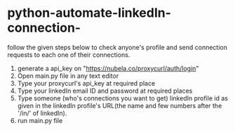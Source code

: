# python-automate-linkedIn-connection-
follow the given steps below to check anyone's profile and send connection requests to each one of their connections.

1. generate a api_key on "https://nubela.co/proxycurl/auth/login"
2. Open main.py file in any text editor
3. Type your proxycurl's api_key at required place 
4. Type your linkedIn email ID and password at required places
5. Type someone (who's connections you want to get) linkedIn profile id as given in the linkedIn profile's URL(the name and few numbers after the '/in/' of linkedIn).
6. run main.py file
